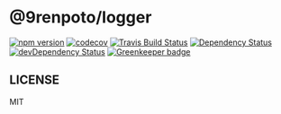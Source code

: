 # @9renpoto/logger

[![npm version][npm-v-img]][npm-v-url] [![codecov][codedov-image]][codecov-url] [![Travis Build Status][travis-image]][travis-url] [![Dependency Status][david-dm-image]][david-dm-url] [![devDependency Status][dev-david-dm-image]][dev-david-dm-url] [![Greenkeeper badge](https://badges.greenkeeper.io/9renpoto/logger.js.svg)](https://greenkeeper.io/)

## LICENSE

MIT

[npm-v-img]: https://badge.fury.io/js/%409renpoto%2Flogger.svg
[npm-v-url]: https://badge.fury.io/js/%409renpoto%2Flogger
[codecov-url]: https://codecov.io/gh/9renpoto/logger.js
[codedov-image]: https://codecov.io/gh/9renpoto/logger.js/branch/master/graph/badge.svg
[david-dm-image]: https://david-dm.org/9renpoto/logger.js.svg
[david-dm-url]: https://david-dm.org/9renpoto/logger.js
[dev-david-dm-image]: https://david-dm.org/9renpoto/logger.js/dev-status.svg
[dev-david-dm-url]: https://david-dm.org/9renpoto/logger.js?type=dev
[travis-image]: https://travis-ci.org/9renpoto/logger.js.svg?branch=master
[travis-url]: https://travis-ci.org/9renpoto/logger.js
